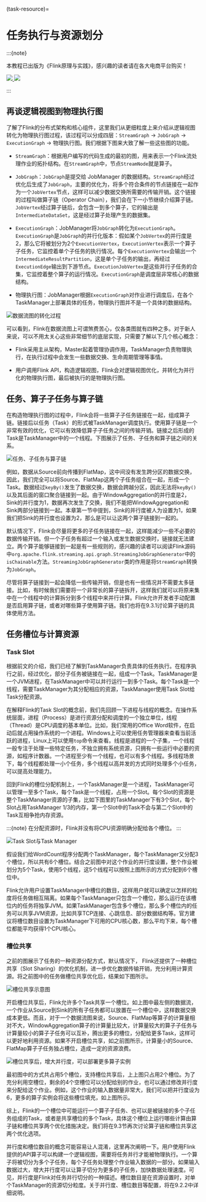 (task-resource)=
# 任务执行与资源划分

:::{note}

本教程已出版为《Flink原理与实践》，感兴趣的读者请在各大电商平台购买！

<a href="https://item.jd.com/13154364.html"> ![](https://img.shields.io/badge/JD-%E8%B4%AD%E4%B9%B0%E9%93%BE%E6%8E%A5-red) </a>
<a href="https://github.com/luweizheng/flink-tutorials">
![](https://img.shields.io/badge/GitHub-%E9%85%8D%E5%A5%97%E6%BA%90%E7%A0%81-blue)
</a>

:::

## 再谈逻辑视图到物理执行图

了解了Flink的分布式架构和核心组件，这里我们从更细粒度上来介绍从逻辑视图转化为物理执行图过程，该过程可以分成四层：`StreamGraph` -> `JobGraph` -> `ExecutionGraph` -> 物理执行图。我们根据下图来大致了解一些这些图的功能。

* `StreamGraph`：根据用户编写的代码生成的最初的图，用来表示一个Flink流处理作业的拓扑结构。在`StreamGraph`中，节点`StreamNode`就是算子。 

* `JobGraph`：`JobGraph`是提交给 JobManager 的数据结构。`StreamGraph`经过优化后生成了`JobGraph`，主要的优化为，将多个符合条件的节点链接在一起作为一个`JobVertex`节点，这样可以减少数据交换所需要的传输开销。这个链接的过程叫做算子链（Operator Chain），我们会在下一小节继续介绍算子链。`JobVertex`经过算子链后，会包含一到多个算子，它的输出是`IntermediateDataSet`，这是经过算子处理产生的数据集。

* `ExecutionGraph`：JobManager将`JobGraph`转化为`ExecutionGraph`。`ExecutionGraph`是`JobGraph`的并行化版本：假如某个`JobVertex`的并行度是2，那么它将被划分为2个`ExecutionVertex`，`ExecutionVertex`表示一个算子子任务，它监控着单个子任务的执行情况。每个`ExecutionVertex`会输出一个`IntermediateResultPartition`，这是单个子任务的输出，再经过`ExecutionEdge`输出到下游节点。`ExecutionJobVertex`是这些并行子任务的合集，它监控着整个算子的运行情况。`ExecutionGraph`是调度层非常核心的数据结构。

* 物理执行图：JobManager根据`ExecutionGraph`对作业进行调度后，在各个TaskManager上部署具体的任务，物理执行图并不是一个具体的数据结构。

![数据流图的转化过程](./img/graph.png)

可以看到，Flink在数据流图上可谓煞费苦心，仅各类图就有四种之多。对于新人来说，可以不用太关心这些非常细节的底层实现，只需要了解以下几个核心概念：

* Flink采用主从架构，Master起着管理协调作用，TaskManager负责物理执行，在执行过程中会发生一些数据交换、生命周期管理等事情。

* 用户调用Flink API，构造逻辑视图，Flink会对逻辑视图优化，并转化为并行化的物理执行图，最后被执行的是物理执行图。

## 任务、算子子任务与算子链

在构造物理执行图的过程中，Flink会将一些算子子任务链接在一起，组成算子链。链接后以任务（Task）的形式被TaskManager调度执行。使用算子链是一个非常有效的优化，它可以有效降低算子子任务之间的传输开销。链接之后形成的Task是TaskManager中的一个线程。下图展示了任务、子任务和算子链之间的关系。

![任务、子任务与算子链](./img/operator-chain.png)

例如，数据从Source前向传播到FlatMap，这中间没有发生跨分区的数据交换，因此，我们完全可以将Source、FlatMap这两个子任务组合在一起，形成一个Task。数据经过`keyBy()`发生了数据交换，数据会跨越分区，因此无法将`keyBy()`以及其后面的窗口聚合链接到一起。由于WindowAggregation的并行度是2，Sink的并行度为1，数据再次发生了交换，我们不能把WindowAggregation和Sink两部分链接到一起。本章第一节中提到，Sink的并行度被人为设置为1，如果我们把Sink的并行度也设置为2，那么是可以让这两个算子链接到一起的。

默认情况下，Flink会尽量将更多的子任务链接在一起，这样能减少一些不必要的数据传输开销。但一个子任务有超过一个输入或发生数据交换时，链接就无法建立。两个算子能够链接到一起是有一些规则的，感兴趣的读者可以阅读Flink源码中`org.apache.flink.streaming.api.graph.StreamingJobGraphGenerator`中的`isChainable`方法。`StreamingJobGraphGenerator`类的作用是将`StreamGraph`转换为`JobGraph`。

尽管将算子链接到一起会降低一些传输开销，但是也有一些情况并不需要太多链接。比如，有时候我们需要将一个非常长的算子链拆开，这样我们就可以将原来集中在一个线程中的计算拆分到多个线程中来并行计算。Flink允许开发者手动配置是否启用算子链，或者对哪些算子使用算子链。我们也将在9.3.1讨论算子链的具体使用方法。

## 任务槽位与计算资源

### Task Slot

根据前文的介绍，我们已经了解到TaskManager负责具体的任务执行。在程序执行之前，经过优化，部分子任务被链接在一起，组成一个Task。TaskManager是一个JVM进程，在TaskManager中可以并行运行一到多个Task。每个Task是一个线程，需要TaskManager为其分配相应的资源，TaskManager使用Task Slot给Task分配资源。

在解释Flink的Task Slot的概念前，我们先回顾一下进程与线程的概念。在操作系统层面，进程（Process）是进行资源分配和调度的一个独立单位，线程（Thread）是CPU调度的基本单位。比如，我们常用的Office Word软件，在启动后就占用操作系统的一个进程。Windows上可以使用任务管理器来查看当前活跃的进程，Linux上可以使用`top`命令来查看。线程是进程的一个子集，一个线程一般专注于处理一些特定任务，不独立拥有系统资源，只拥有一些运行中必要的资源，如程序计数器。一个进程至少有一个线程，也可以有多个线程。多线程场景下，每个线程都处理一小个任务，多个线程以高并发的方式同时处理多个小任务，可以提高处理能力。

回到Flink的槽位分配机制上，一个TaskManager是一个进程，TaskManager可以管理一至多个Task，每个Task是一个线程，占用一个Slot。每个Slot的资源是整个TaskManager资源的子集，比如下图里的TaskManager下有3个Slot，每个Slot占用TaskManager 1/3的内存，第一个Slot中的Task不会与第二个Slot中的Task互相争抢内存资源。

:::{note}
在分配资源时，Flink并没有将CPU资源明确分配给各个槽位。
:::

![Task Slot与Task Manager](./img/task-slot.png)

假设我们给WordCount程序分配两个TaskManager，每个TaskManager又分配3个槽位，所以共有6个槽位。结合之前图中对这个作业的并行度设置，整个作业被划分为5个Task，使用5个线程，这5个线程可以按照上图所示的方式分配到6个槽位中。

Flink允许用户设置TaskManager中槽位的数目，这样用户就可以确定以怎样的粒度将任务做相互隔离。如果每个TaskManager只包含一个槽位，那么运行在该槽位内的任务将独享JVM。如果TaskManager包含多个槽位，那么多个槽位内的任务可以共享JVM资源，比如共享TCP连接、心跳信息、部分数据结构等。官方建议将槽位数目设置为TaskManager下可用的CPU核心数，那么平均下来，每个槽位都能平均获得1个CPU核心。

### 槽位共享

之前的图展示了任务的一种资源分配方式，默认情况下， Flink还提供了一种槽位共享（Slot Sharing）的优化机制，进一步优化数据传输开销，充分利用计算资源。将之前图中的任务做槽位共享优化后，结果如下图所示。

![槽位共享示意图](./img/slot-sharing.png)

开启槽位共享后，Flink允许多个Task共享一个槽位。如上图中最左侧的数据流，一个作业从Source到Sink的所有子任务都可以放置在一个槽位中，这样数据交换成本更低。而且，对于一个数据流图来说，Source、FlatMap等算子的计算量相对不大，WindowAggregation算子的计算量比较大，计算量较大的算子子任务与计算量较小的算子子任务可以互补，腾出更多的槽位，分配给更多Task，这样可以更好地利用资源。如果不开启槽位共享，如之前图所示，计算量小的Source、FlatMap算子子任务独占槽位，造成一定的资源浪费。

![槽位共享后，增大并行度，可以部署更多算子实例](./img/slot-parallelism.png)

最初图中的方式共占用5个槽位，支持槽位共享后，上上图只占用2个槽位。为了充分利用空槽位，剩余的4个空槽位可以分配给别的作业，也可以通过修改并行度来分配给这个作业。例如，这个作业的输入数据量非常大，我们可以把并行度设为6，更多的算子实例会将这些槽位填充，如上图所示。

综上，Flink的一个槽位中可能运行一个算子子任务、也可以是被链接的多个子任务组成的Task，或者是共享槽位的多个Task，具体这个槽位上运行哪些计算由算子链和槽位共享两个优化措施决定。我们将在9.3节再次讨论算子链和槽位共享这两个优化选项。

并行度和槽位数目的概念可能容易让人混淆，这里再次阐明一下。用户使用Flink提供的API算子可以构建一个逻辑视图，需要将任务并行才能被物理执行。一个算子将被切分为多个子任务，每个子任务处理整个作业输入数据的一部分。如果输入数据过大，增大并行度可以让算子切分为更多的子任务，加快数据处理速度。可见，并行度是Flink对任务并行切分的一种描述。槽位数目是在资源设置时，对单个TaskManager的资源切分粒度。关于并行度、槽位数目等配置，将在9.2.2中详细说明。 